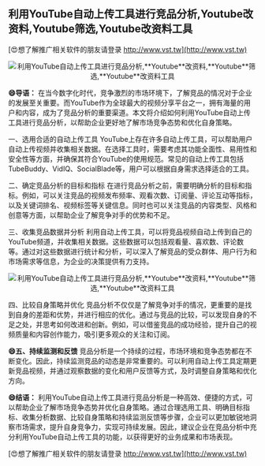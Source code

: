 ## **利用YouTube自动上传工具进行竞品分析,**Youtube**改资料,**Youtube**筛选,**Youtube**改资料工具**

[😍想了解推广相关软件的朋友请登录 http://www.vst.tw](http://www.vst.tw)

 <center><img src="https://vst.tw/MP4/tuiguang/png/8.png" alt="利用YouTube自动上传工具进行竞品分析,**Youtube**改资料,**Youtube**筛选,**Youtube**改资料工具"></center>

**😄导语：**
在当今数字化时代，竞争激烈的市场环境下，了解竞品的情况对于企业的发展至关重要。而YouTube作为全球最大的视频分享平台之一，拥有海量的用户和内容，成为了竞品分析的重要渠道。本文将介绍如何利用YouTube自动上传工具进行竞品分析，以帮助企业更好地了解市场竞争态势和优化自身策略。

一、选用合适的自动上传工具
YouTube上存在许多自动上传工具，可以帮助用户自动上传视频并收集相关数据。在选择工具时，需要考虑其功能全面性、易用性和安全性等方面，并确保其符合YouTube的使用规范。常见的自动上传工具包括TubeBuddy、VidIQ、SocialBlade等，用户可以根据自身需求选择适合的工具。

二、确定竞品分析的目标和指标
在进行竞品分析之前，需要明确分析的目标和指标。例如，可以关注竞品的视频发布频率、观看次数、订阅量、评论互动等指标，以及关键词排名、视频标签等关键信息。同时也可以关注竞品的内容类型、风格和创意等方面，以帮助企业了解竞争对手的优势和不足。

三、收集竞品数据并分析
利用自动上传工具，可以将竞品视频自动上传到自己的YouTube频道，并收集相关数据。这些数据可以包括观看量、喜欢数、评论数等。通过对这些数据进行统计和分析，可以深入了解竞品的受众群体、用户行为和市场需求等信息，为企业的决策提供有力支持。

 <center><img src="https://vst.tw/MP4/tuiguang/png/7.png" alt="利用YouTube自动上传工具进行竞品分析,**Youtube**改资料,**Youtube**筛选,**Youtube**改资料工具"></center>

四、比较自身策略并优化
竞品分析不仅仅是了解竞争对手的情况，更重要的是找到自身的差距和优势，并进行相应的优化。通过与竞品的比较，可以发现自身的不足之处，并思考如何改进和创新。例如，可以借鉴竞品的成功经验，提升自己的视频质量和内容创作能力，吸引更多观众的关注和订阅。

**😄五、持续监测和反馈**
竞品分析是一个持续的过程，市场环境和竞争态势都在不断变化。因此，持续监测竞品的动态是非常重要的。可以利用自动上传工具定期更新竞品视频，并通过观察数据的变化和用户反馈等方式，及时调整自身策略和优化方向。

**😄结语：**
利用YouTube自动上传工具进行竞品分析是一种高效、便捷的方式，可以帮助企业了解市场竞争态势并优化自身策略。通过合理选用工具、明确目标指标、收集分析数据、比较自身策略和持续监测反馈等步骤，企业可以更加敏锐地洞察市场需求，提升自身竞争力，实现可持续发展。因此，建议企业在竞品分析中充分利用YouTube自动上传工具的功能，以获得更好的业务成果和市场表现。

[😍想了解推广相关软件的朋友请登录 http://www.vst.tw](http://www.vst.tw)



